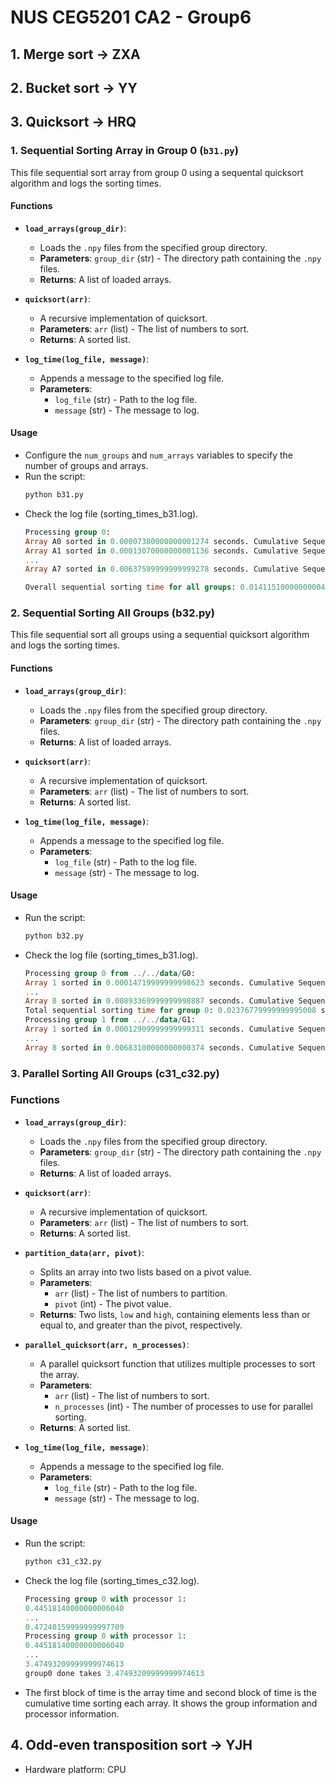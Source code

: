 # NUS CEG5201 CA2 - Group6

## 1. Merge sort -> ZXA
## 2. Bucket sort -> YY
## 3. Quicksort -> HRQ
### 1. Sequential Sorting Array in Group 0 (`b31.py`)

This file sequential sort array from group 0 using a sequental quicksort algorithm and logs the sorting times.

#### Functions
- **`load_arrays(group_dir)`**: 
  - Loads the `.npy` files from the specified group directory.
  - **Parameters**: `group_dir` (str) - The directory path containing the `.npy` files.
  - **Returns**: A list of loaded arrays.

- **`quicksort(arr)`**: 
  - A recursive implementation of quicksort.
  - **Parameters**: `arr` (list) - The list of numbers to sort.
  - **Returns**: A sorted list.

- **`log_time(log_file, message)`**: 
  - Appends a message to the specified log file.
  - **Parameters**:
    - `log_file` (str) - Path to the log file.
    - `message` (str) - The message to log.

#### Usage
- Configure the `num_groups` and `num_arrays` variables to specify the number of groups and arrays.
- Run the script:
  ```bash
  python b31.py
- Check the log file (sorting_times_b31.log).
    ```sql
    Processing group 0:
    Array A0 sorted in 0.00007380000000001274 seconds. Cumulative Sequential time in 0.00007380000000001274 seconds.
    Array A1 sorted in 0.00013070000000001136 seconds. Cumulative Sequential time in 0.00020450000000002411 seconds.
    ...
    Array A7 sorted in 0.00637599999999999278 seconds. Cumulative Sequential time in 0.01411510000000004705 seconds.
    
    Overall sequential sorting time for all groups: 0.01411510000000004705 seconds.


### 2. Sequential Sorting All Groups (b32.py)
This file sequential sort all groups using a sequential quicksort algorithm and logs the sorting times.
#### Functions
- **`load_arrays(group_dir)`**: 
  - Loads the `.npy` files from the specified group directory.
  - **Parameters**: `group_dir` (str) - The directory path containing the `.npy` files.
  - **Returns**: A list of loaded arrays.

- **`quicksort(arr)`**: 
  - A recursive implementation of quicksort.
  - **Parameters**: `arr` (list) - The list of numbers to sort.
  - **Returns**: A sorted list.

- **`log_time(log_file, message)`**: 
  - Appends a message to the specified log file.
  - **Parameters**:
    - `log_file` (str) - Path to the log file.
    - `message` (str) - The message to log.

#### Usage
- Run the script:
  ```bash
  python b32.py
- Check the log file (sorting_times_b31.log).
    ```sql
    Processing group 0 from ../../data/G0:
    Array 1 sorted in 0.00014719999999998623 seconds. Cumulative Sequential time in 0.00014719999999998623 seconds.
    ...
    Array 8 sorted in 0.00893369999999998887 seconds. Cumulative Sequential time in 0.02376779999999995008 seconds.
    Total sequential sorting time for group 0: 0.02376779999999995008 seconds.
    Processing group 1 from ../../data/G1:
    Array 1 sorted in 0.00012909999999999311 seconds. Cumulative Sequential time in 0.00012909999999999311 seconds.
    ...
    Array 8 sorted in 0.00683100000000000374 seconds. Cumulative Sequential time in 0.01473139999999997785 seconds.


### 3. Parallel Sorting All Groups (c31_c32.py)

### Functions
- **`load_arrays(group_dir)`**: 
  - Loads the `.npy` files from the specified group directory.
  - **Parameters**: `group_dir` (str) - The directory path containing the `.npy` files.
  - **Returns**: A list of loaded arrays.

- **`quicksort(arr)`**: 
  - A recursive implementation of quicksort.
  - **Parameters**: `arr` (list) - The list of numbers to sort.
  - **Returns**: A sorted list.

- **`partition_data(arr, pivot)`**:
  - Splits an array into two lists based on a pivot value.
  - **Parameters**:
    - `arr` (list) - The list of numbers to partition.
    - `pivot` (int) - The pivot value.
  - **Returns**: Two lists, `low` and `high`, containing elements less than or equal to, and greater than the pivot, respectively.

- **`parallel_quicksort(arr, n_processes)`**:
  - A parallel quicksort function that utilizes multiple processes to sort the array.
  - **Parameters**:
    - `arr` (list) - The list of numbers to sort.
    - `n_processes` (int) - The number of processes to use for parallel sorting.
  - **Returns**: A sorted list.

- **`log_time(log_file, message)`**: 
  - Appends a message to the specified log file.
  - **Parameters**:
    - `log_file` (str) - Path to the log file.
    - `message` (str) - The message to log.

#### Usage
- Run the script:
  ```bash
  python c31_c32.py
- Check the log file (sorting_times_c32.log).
    ```sql
    Processing group 0 with processor 1:
    0.44518140000000006040
    ...
    0.47240159999999997709
    Processing group 0 with processor 1:
    0.44518140000000006040
    ...
    3.47493209999999974613
    group0 done takes 3.47493209999999974613
- The first block of time is the array time and second block of time is the cumulative time sorting each array. It shows the group information and processor information.



## 4. Odd-even transposition sort -> YJH

- Hardware platform: CPU